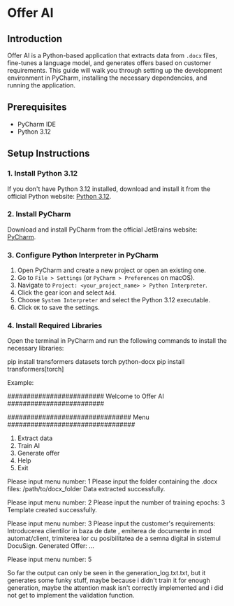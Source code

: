 # Offer AI

## Introduction

Offer AI is a Python-based application that extracts data from `.docx` files, fine-tunes a language model, and generates offers based on customer requirements. This guide will walk you through setting up the development environment in PyCharm, installing the necessary dependencies, and running the application.

## Prerequisites

- PyCharm IDE
- Python 3.12

## Setup Instructions

### 1. Install Python 3.12

If you don't have Python 3.12 installed, download and install it from the official Python website: [Python 3.12](https://www.python.org/downloads/).

### 2. Install PyCharm

Download and install PyCharm from the official JetBrains website: [PyCharm](https://www.jetbrains.com/pycharm/download/).

### 3. Configure Python Interpreter in PyCharm

1. Open PyCharm and create a new project or open an existing one.
2. Go to `File > Settings` (or `PyCharm > Preferences` on macOS).
3. Navigate to `Project: <your_project_name> > Python Interpreter`.
4. Click the gear icon and select `Add`.
5. Choose `System Interpreter` and select the Python 3.12 executable.
6. Click `OK` to save the settings.

### 4. Install Required Libraries

Open the terminal in PyCharm and run the following commands to install the necessary libraries:


pip install transformers datasets torch python-docx
pip install transformers[torch]

Example:

######################### Welcome to Offer AI #########################

################################ Menu #################################
1. Extract data
2. Train AI
3. Generate offer
4. Help
5. Exit

Please input menu number: 1
Please input the folder containing the .docx files: /path/to/docx_folder
Data extracted successfully.

Please input menu number: 2
Please input the number of training epochs: 3
Template created successfully.

Please input menu number: 3
Please input the customer's requirements: Introducerea clientilor in baza de date , emiterea de documente in mod automat/client, trimiterea lor cu posibilitatea de a semna digital in sistemul DocuSign.
Generated Offer:
...

Please input menu number: 5

So far the output can only be seen in the generation_log.txt.txt, but it generates some funky stuff, maybe because i didn't train it for enough generation, maybe the attention mask isn't correctly implemented and i did not get to implement the validation function.

